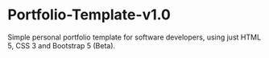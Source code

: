 # Portfolio-Template-v1.0
Simple personal portfolio template for software developers, using just HTML 5, CSS 3 and Bootstrap 5 (Beta).
